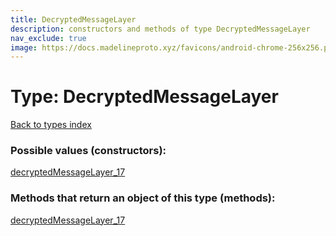 ```yaml
---
title: DecryptedMessageLayer
description: constructors and methods of type DecryptedMessageLayer
nav_exclude: true
image: https://docs.madelineproto.xyz/favicons/android-chrome-256x256.png
---
```

# Type: DecryptedMessageLayer
[Back to types index](index.md)



### Possible values (constructors):

[decryptedMessageLayer\_17](../constructors/decryptedMessageLayer_17.md)  



### Methods that return an object of this type (methods):



[decryptedMessageLayer\_17](../constructors/decryptedMessageLayer_17.md)  


